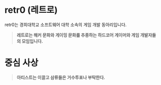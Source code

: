 <!-- TITLE: retr0 -->
<!-- SUBTITLE: 레트로(retr0) 동아리를 소개합니다 -->



# retr0 (레트로)
retr0는 경희대학교 소프트웨어 대학 소속의 게임 개발 동아리입니다.

> **레트로는 해커 문화와 게이밍 문화를 추종하는 하드코어 게이머와 게임 개발자들의 모임입니다.**



# 중심 사상
> **아티스트는 이끌고 삼류들은 거수투표나 부탁한다.**